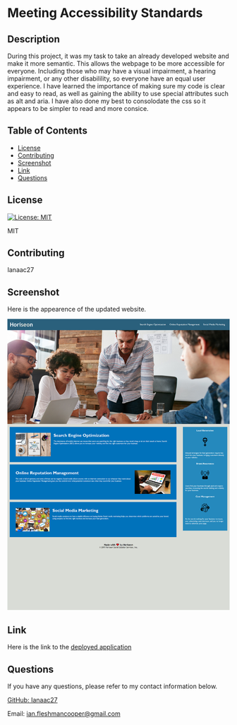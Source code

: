# Meeting Accessibility Standards

## Description

During this project, it was my task to take an already developed website and make it more semantic. This allows the webpage to be more accessible for everyone. Including those who may have a visual impairment, a hearing impairment, or any other disabilility, so everyone have an equal user experience. I have learned the importance of making sure my code is clear and easy to read, as well as gaining the ability to use special attributes such as alt and aria. I have also done my best to consolodate the css so it appears to be simpler to read and more consice.

## Table of Contents

* [License](#license)
* [Contributing](#contributing)
* [Screenshot](#screenshot)
* [Link](#link)
* [Questions](#questions)

## License

[![License: MIT](https://img.shields.io/badge/License-MIT-yellow.svg)](https://opensource.org/licenses/MIT)

MIT

## Contributing

Ianaac27

## Screenshot

Here is the appearence of the updated website.

![Meeting Accessibility Standards Update](assets/screenshot.png)

## Link

Here is the link to the [deployed application](https://ianaac27.github.io/Meeting-Accessibility-Standards/)

## Questions

If you have any questions, please refer to my contact information below.

[GitHub: Ianaac27](https://www.github.com/Ianaac27)

Email: ian.fleshmancooper@gmail.com

